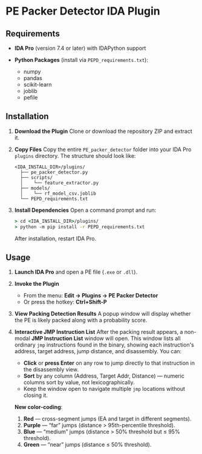 # PE Packer Detector IDA Plugin

## Requirements

* **IDA Pro** (version 7.4 or later) with IDAPython support
* **Python Packages** (install via `PEPD_requirements.txt`):

  * numpy
  * pandas
  * scikit-learn
  * joblib
  * pefile

## Installation

1. **Download the Plugin**
   Clone or download the repository ZIP and extract it.

2. **Copy Files**
   Copy the entire `PE_packer_detector` folder into your IDA Pro `plugins` directory. The structure should look like:

   ```text
   <IDA_INSTALL_DIR>/plugins/
     ├── pe_packer_detector.py
     ├── scripts/
     │    └── feature_extractor.py
     ├── models/
     │    └── rf_model_csv.joblib
     └── PEPD_requirements.txt
   ```

3. **Install Dependencies**
   Open a command prompt and run:

   ```bat
   > cd <IDA_INSTALL_DIR>/plugins/
   > python -m pip install -r PEPD_requirements.txt
   ```

   After installation, restart IDA Pro.

## Usage

1. **Launch IDA Pro** and open a PE file (`.exe` or `.dll`).
2. **Invoke the Plugin**

   * From the menu: **Edit → Plugins → PE Packer Detector**
   * Or press the hotkey: **Ctrl+Shift-P**
3. **View Packing Detection Results**
   A popup window will display whether the PE is likely packed along with a probability score.
4. **Interactive JMP Instruction List**
   After the packing result appears, a non-modal **JMP Instruction List** window will open. This window lists all ordinary `jmp` instructions found in the binary, showing each instruction's address, target address, jump distance, and disassembly. You can:

   * **Click** or **press Enter** on any row to jump directly to that instruction in the disassembly view.
   * **Sort** by any column (Address, Target Addr, Distance) — numeric columns sort by value, not lexicographically.
   * Keep the window open to navigate multiple `jmp` locations without closing it.

   **New color-coding**:
   1. **Red** — cross-segment jumps (EA and target in different segments).  
   2. **Purple** — “far” jumps (distance > 95th-percentile threshold).  
   3. **Blue** — “medium” jumps (distance > 50% threshold but ≤ 95% threshold).  
   4. **Green** — “near” jumps (distance ≤ 50% threshold).  
